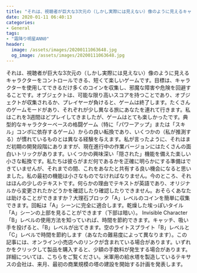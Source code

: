 ```yaml
---
title: "それは、視聴者が巨大な3次元の（しかし実際には見えない）像のように見えるキャラクターをコントロールできる、短くて楽しいゲームです。"
date: 2020-01-11 06:40:13
categories:
- General
tags:
- "霜降り明星ANN0"
header:
  image: /assets/images/20200111063648.jpg
  og_image: /assets/images/20200111063648.jpg
---
```


それは、視聴者が巨大な3次元の（しかし実際には見えない）像のように見えるキャラクターをコントロールできる、短くて楽しいゲームです。目標は、キャラクターを使用してできるだけ多くのコインを収集し、邪魔な障害や危険を回避することです。オブジェクトは、可能な限り高いスコアを持つことであり、オブジェクトが収集されるか、プレイヤーが負けると、ゲームは終了します。たくさんのゲームモードがあり、それぞれが少し異なる旅にあなたを連れて行きます。私はこれを3週間ほどプレイしてきましたが、ゲームはとても楽しかったです。典型的なキャラクターベースの格闘ゲーム（特に「パワーアップ」または「スキル」コンボに依存するゲーム）からの良い転換であり、いくつかの（私が推測する）が慣れているものとは異なる経験を与えます。私が言ったように、それはまだ初期の開発段階にありますが、現在進行中の作業バージョンにはたくさんの面白いトリックがあります。いくつかの興味深い「隠された」機能を備えた楽しい小さな転換です。私たちは彼らがまだ何であるかを正確に明らかにする準備はできていませんが、それまでの間、これをあなたと共有する良い機会になると思いました。私の最初の機能は小さなものでなければなりません。今のところ、それはほんの少しのテキストです。何らかの理由でテキストが英語であり、オリジナルから変更されたかどうかを確認したり確認したりできません。おそらくあなたは助けることができますか？大理石ブロック「A」レベルのコインを簡単に収集できます。回転は「A」シーンに完全に適合します。乾燥した埃っぽいタイル「A」シーンの上部を見ることができます（下部は暗い）。 Invisible Character「B」レベルの使用方法を知っていれば、時間を節約できます。キャッチ、吸い手を投げると、「B」レベルが出てきます。空のライトスプライト「B」レベルと「C」レベルで時間を節約します（あなたの難易度によって異なります）。この記事には、オンライン小売店へのリンクが含まれている場合があります。いずれかをクリックして製品を購入すると、少額の手数料が発生する場合があります。詳細については、こちらをご覧ください。米軍用の給水塔を製造しているテキサスの会社は、来月、最初の商業規模の塔の建設を開始する計画を発表します。
